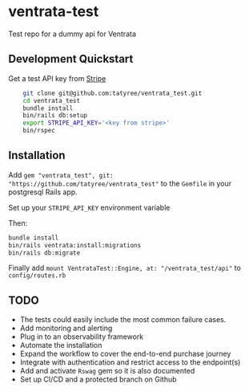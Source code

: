 # ventrata-test
Test repo for a dummy api for Ventrata

## Development Quickstart 

Get a test API key from [Stripe](https://dashboard.stripe.com/apikeys)

```bash
    git clone git@github.com:tatyree/ventrata_test.git
    cd ventrata_test 
    bundle install
    bin/rails db:setup
    export STRIPE_API_KEY='<key from stripe>'
    bin/rspec 
```

## Installation

Add `gem "ventrata_test", git: "https://github.com/tatyree/ventrata_test"` to the `Gemfile` in your postgresql Rails app. 
 
Set up your `STRIPE_API_KEY` environment variable
 
Then:

```bash
bundle install
bin/rails ventrata:install:migrations
bin/rails db:migrate 
```
 
Finally add `mount VentrataTest::Engine, at: "/ventrata_test/api"` to `config/routes.rb`

## TODO

 + The tests could easily include the most common failure cases. 
 + Add monitoring and alerting
 + Plug in to an observability framework
 + Automate the installation
 + Expand the workflow to cover the end-to-end purchase journey 
 + Integrate with authentication and restrict access to the endpoint(s)
 + Add and activate `Rswag` gem so it is also documented
 + Set up CI/CD and a protected branch on Github


